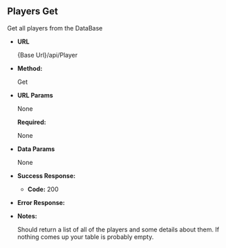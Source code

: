 **Players Get**
----
  Get all players from the DataBase

* **URL**

  {Base Url}/api/Player

* **Method:**
  
  Get

  
*  **URL Params**

    None

   **Required:**
    
    None

* **Data Params**

   None

* **Success Response:**
  
  * **Code:** 200 <br />
 
* **Error Response:**

* **Notes:**

  Should return a list of all of the players and some details about them. If nothing comes up your table is probably empty.
